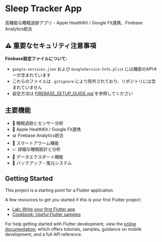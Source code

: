 # Sleep Tracker App

高機能な睡眠追跡アプリ - Apple HealthKit / Google Fit連携、Firebase Analytics統合

## ⚠️ 重要なセキュリティ注意事項

**Firebase設定ファイルについて:**
- `google-services.json` および `GoogleService-Info.plist` には機密のAPIキーが含まれています
- これらのファイルは `.gitignore` により除外されており、リポジトリには含まれていません
- 設定方法は [FIREBASE_SETUP_GUIDE.md](./FIREBASE_SETUP_GUIDE.md) を参照してください

## 主要機能

- 🛌 睡眠追跡とセンサー分析
- 📱 Apple HealthKit / Google Fit連携
- 📊 Firebase Analytics統合
- 🎯 スマートアラーム機能
- 📈 詳細な睡眠統計と分析
- 💾 データエクスポート機能
- 🔄 バックアップ・復元システム

## Getting Started

This project is a starting point for a Flutter application.

A few resources to get you started if this is your first Flutter project:

- [Lab: Write your first Flutter app](https://docs.flutter.dev/get-started/codelab)
- [Cookbook: Useful Flutter samples](https://docs.flutter.dev/cookbook)

For help getting started with Flutter development, view the
[online documentation](https://docs.flutter.dev/), which offers tutorials,
samples, guidance on mobile development, and a full API reference.
